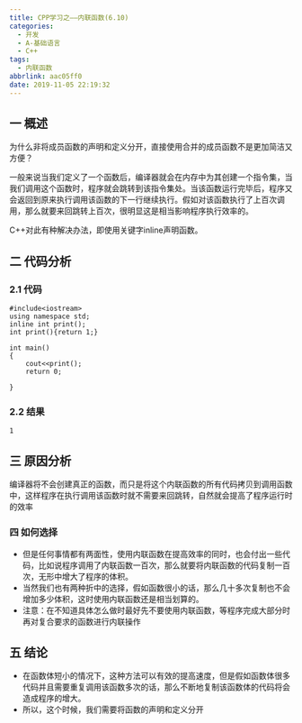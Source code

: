 ```yaml
---
title: CPP学习之——内联函数(6.10)
categories:
  - 开发
  - A-基础语言
  - C++
tags:
  - 内联函数
abbrlink: aac05ff0
date: 2019-11-05 22:19:32
---
```

## 一 概述

为什么非将成员函数的声明和定义分开，直接使用合并的成员函数不是更加简洁又方便？   

一般来说当我们定义了一个函数后，编译器就会在内存中为其创建一个指令集，当我们调用这个函数时，程序就会跳转到该指令集处。当该函数运行完毕后，程序又会返回到原来执行调用该函数的下一行继续执行。假如对该函数执行了上百次调用，那么就要来回跳转上百次，很明显这是相当影响程序执行效率的。

<!--more-->

C++对此有种解决办法，即使用关键字inline声明函数。

## 二 代码分析

### 2.1 代码

```
#include<iostream>
using namespace std;
inline int print();
int print(){return 1;}

int main()
{
	cout<<print();
	return 0;

}
```

### 2.2 结果

```
1
```

## 三 原因分析

编译器将不会创建真正的函数，而只是将这个内联函数的所有代码拷贝到调用函数中，这样程序在执行调用该函数时就不需要来回跳转，自然就会提高了程序运行时的效率

### 四 如何选择

* 但是任何事情都有两面性，使用内联函数在提高效率的同时，也会付出一些代码，比如说程序调用了内联函数一百次，那么就要将内联函数的代码复制一百次，无形中增大了程序的体积。
* 当然我们也有两种折中的选择，假如函数很小的话，那么几十多次复制也不会增加多少体积，这时使用内联函数还是相当划算的。
* 注意：在不知道具体怎么做时最好先不要使用内联函数，等程序完成大部分时再对复合要求的函数进行内联操作

## 五 结论

* 在函数体短小的情况下，这种方法可以有效的提高速度，但是假如函数体很多代码并且需要重复调用该函数多次的话，那么不断地复制该函数体的代码将会造成程序的增大。
* 所以，这个时候，我们需要将函数的声明和定义分开
